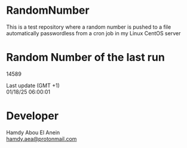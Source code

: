 # RandomNumber    
This is a test repository where a random number is pushed to a file automatically passwordless from a cron job in my Linux CentOS server    
# Random Number of the last run   
14589
      
Last update (GMT +1)    
01/18/25 06:00:01
# Developer    
Hamdy Abou El Anein   
hamdy.aea@protonmail.com
